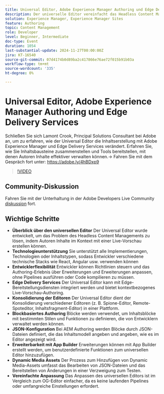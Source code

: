 ```yaml
---
title: Universal Editor, Adobe Experience Manager Authoring und Edge Delivery Services
description: Der universelle Editor vereinfacht das Headless Content Management, indem er verschiedene technische Stacks unterstützt, kontextbezogene Live-Vorschauen anbietet, mehrere Editoren konsolidiert und durch JSON-Konfiguration und App Builder-Erweiterungen eine einfache Anpassung ermöglicht.
solution: Experience Manager, Experience Manager Sites
feature: Authoring
topic: Content Management
role: Developer
level: Beginner, Intermediate
doc-type: Event
duration: 1054
last-substantial-update: 2024-11-27T00:00:00Z
jira: KT-16540
source-git-commit: 07d4174b0d89ba2c417866e76ae72f015b91b03a
workflow-type: tm+mt
source-wordcount: '335'
ht-degree: 0%

---
```



# Universal Editor, Adobe Experience Manager Authoring und Edge Delivery Services

Schließen Sie sich Lamont Crook, Principal Solutions Consultant bei Adobe an, um zu erfahren, wie der Universal Editor die Inhaltserstellung mit Adobe Experience Manager und Edge Delivery Services verändert. Erfahren Sie, wie Sie Inhaltsbausteine zusammenstellen und Tools bereitstellen, mit denen Autoren Inhalte effektiver verwalten können.→ Fahren Sie mit dem Gespräch fort unter: https://adobe.ly/4hBDxp9

>[!VIDEO](https://video.tv.adobe.com/v/3439423/?learn=on&enablevpops)

## Community-Diskussion

Fahren Sie mit der Unterhaltung in der Adobe Developers Live Community [diskussion](https://adobe.ly/4hBDxp9) fort.

## Wichtige Schritte

* **Überblick über den universellen Editor** Der Universal Editor wurde entwickelt, um das Problem des Headless Content Managements zu lösen, indem Autoren Inhalte im Kontext mit einer Live-Vorschau erstellen können. &#x200B;
* **Technologieunterstützung** Sie unterstützt alle Implementierungen, Technologien oder Inhaltstypen, sodass Entwickler verschiedene technische Stacks wie React, Angular usw. verwenden können&#x200B;
* **Entwicklerflexibilität** Entwickler können Richtlinien steuern und das Authoring-Erlebnis über Erweiterungen und Erweiterungen anpassen, ohne Pipelines ausführen oder Code kompilieren zu müssen. &#x200B;
* **Edge Delivery Services** Der Universal Editor kann mit Edge-Bereitstellungsdiensten integriert werden und bietet kontextbezogenes Live-Vorschau-Authoring. &#x200B;
* **Konsolidierung der Editoren** Der Universal Editor dient der Konsolidierung verschiedener Editoren (z. B. Spione-Editor, Remote-Spoteditor, Inhaltsfragment-Editor) in einer Plattform. &#x200B;
* **Blockbasiertes Authoring** Blöcke werden verwendet, um Inhaltsblöcke mit bestimmten Stilen und Funktionen zu definieren, die von Entwicklern verwaltet werden können. &#x200B;
* **JSON-Konfiguration** Bei AEM Authoring werden Blöcke durch JSON-Dateien definiert, die das Inhaltsmodell angeben und angeben, wie es im Editor angezeigt wird. &#x200B;
* **Erweiterbarkeit mit App Builder** Erweiterungen können mit App Builder erstellt werden, um benutzerdefinierte Funktionen zum universellen Editor hinzuzufügen. &#x200B;
* **Dynamic Media Assets** Der Prozess zum Hinzufügen von Dynamic Media-Assets umfasst das Bearbeiten von JSON-Dateien und das Bereitstellen von Änderungen in einer Verzweigung zum Testen.
* **Vereinfachte Anpassung** Das Anpassen des universellen Editors ist im Vergleich zum OG-Editor einfacher, da es keine laufenden Pipelines oder umfangreiche Einstellungen erfordert. &#x200B;

